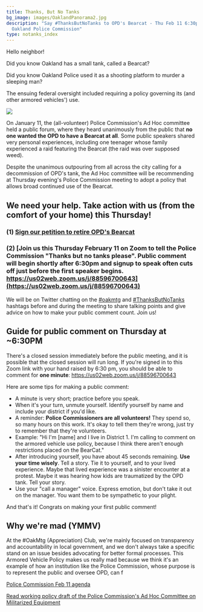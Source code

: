 ```yaml
---
title: Thanks, But No Tanks
bg_image: images/OaklandPanorama2.jpg
description: "Say #ThanksButNoTanks to OPD's Bearcat - Thu Feb 11 6:30pm -
  Oakland Police Commission"
type: notanks_index
---
```

Hello neighbor!

Did you know Oakland has a small tank, called a Bearcat?

Did you know Oakland Police used it as a shooting platform to murder a sleeping man?

The ensuing federal oversight included requiring a policy governing its (and other armored vehicles') use.

![](/images/notanks.jpg)

On January 11, the (all-volunteer) Police Commission's Ad Hoc committee held a public forum, where they heard unanimously from the public that **no one wanted the OPD to have a Bearcat at all**. Some public speakers shared very personal experiences, including one teenager whose family experienced a raid featuring the Bearcat (the raid was over supposed weed).

Despite the unanimous outpouring from all across the city calling for a decommission of OPD's tank, the Ad Hoc committee will be recommending at Thursday evening's Police Commission meeting to adopt a policy that allows broad continued use of the Bearcat.

## We need your help. Take action with us (from the comfort of your home) this Thursday!

### (1) [Sign our petition to retire OPD's Bearcat](https://docs.google.com/forms/d/e/1FAIpQLSfqSRDgENRMdhaYh5Yxb0gGO624HD1r7MpQB9Hd1F-um0x9Yw/viewform?vc=0&c=0&w=1&flr=0)

### (2) [Join us this Thursday February 11 on Zoom to tell the Police Commission "Thanks but no tanks please". Public comment will begin shortly after 6:30pm and signup to speak often cuts off just before the first speaker begins. https://us02web.zoom.us/j/88596700643](https://us02web.zoom.us/j/88596700643)

We will be on Twitter chatting on the [\#oakmtg](https://twitter.com/hashtag/oakmtg) and [\#ThanksButNoTanks](https://twitter.com/hashtag/ThanksButNoTanks) hashtags before and during the meeting to share talking points and give advice on how to make your public comment count. Join us!

## Guide for public comment on Thursday at ~6:30PM

There's a closed session immediately before the public meeting, and it is possible that the closed session will run long. If you're signed in to this Zoom link with your hand raised by 6:30 pm, you should be able to comment for **one minute**: <https://us02web.zoom.us/j/88596700643>

Here are some tips for making a public comment:

* A minute is very short; practice before you speak.
* When it's your turn, unmute yourself. Identify yourself by name and include your district if you'd like.
* A reminder: **Police Commissioners are all volunteers!** They spend so, so many hours on this work. It's okay to tell them they're wrong, just try to remember that they're volunteers.
* Example: "Hi I'm \[name] and I live in District 1. I'm calling to comment on the armored vehicle use policy, because I think there aren't enough restrictions placed on the BearCat."
* After introducing yourself, you have about 45 seconds remaining. **Use your time wisely**. Tell a story. Tie it to yourself, and to your lived experience. Maybe that lived experience was a sinister encounter at a protest. Maybe it was hearing how kids are traumatized by the OPD tank. Tell your story.
* Use your "call a manager" voice. Express emotion, but don't take it out on the manager. You want them to be sympathetic to your plight.

And that's it! Congrats on making your first public comment!

## Why we're mad (YMMV)

At the #OakMtg (Appreciation) Club, we're mainly focused on transparency and accountability in local government, and we don't always take a specific stand on an issue besides advocating for better formal processes. This Armored Vehicle Policy makes us really mad because we think it's an example of how an institution like the Police Commission, whose purpose is to represent the public and oversee OPD, can f

[Police Commission Feb 11 agenda](https://www.oaklandca.gov/meetings/police-commission-february-11-2021)

[Read working policy draft of the Police Commission's Ad Hoc Committee on Militarized Equipment](https://oaklandca.gov/resources/ad-hoc-committee-on-militarized-equipment)